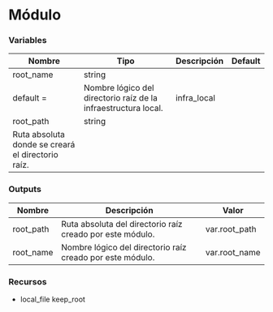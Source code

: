 # Módulo <null>

<null>

### Variables

| Nombre | Tipo | Descripción | Default |
|--------|------|-------------|---------|
| root_name | string
  default     =  | Nombre lógico del directorio raíz de la infraestructura local. | infra_local |
| root_path | string
 | Ruta absoluta donde se creará el directorio raíz. | <null> |

### Outputs

| Nombre | Descripción | Valor |
|--------|-------------|-------|
| root_path | Ruta absoluta del directorio raíz creado por este módulo. | var.root_path |
| root_name | Nombre lógico del directorio raíz creado por este módulo. | var.root_name |

### Recursos

- local_file keep_root

